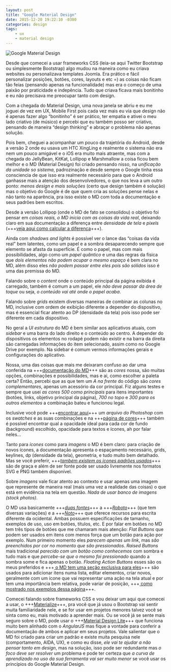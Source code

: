 ```yaml
---
layout: post
title: "Google Material Design"
date: 2015-12-20 19:22:10 -0300
categories: design
tags: 
    - ux
    - material design
---
```


![Google Material Design](https://lh6.googleusercontent.com/-4TYoUsMzH6M/VrntRcl461I/AAAAAAAAjdc/6s3YM6tCVZc/w740-h434-no/2015-12-20-material-design.jpg)

Desde que comecei a usar frameworks CSS (leia-se aqui Twitter Bootstrap ou simplesmente Bootstrap) algo mudou na maneira como eu criava websites ou personalizava templates Joomla. Era prático e fácil personalizar posições, botões, cores, layouts e etc =) as coisas não ficam tão feias (pensando apenas na funcionalidade) mas era o começo de uma paixão por praticidade e indepência. Tudo que criava ficava mais bonitinho e eu não precisava me preocupar tanto com design.

Com a chegada do Material Design, uma nova janela se abriu e eu me joguei de vez em UX, Mobile First pois cada vez mais eu via que design não é apenas fazer algo “bonitinho” é ser prático, ter empatia e ativei o meu lado criativo (de músico) e percebi que eu também posso ser criativo, pensando de maneira “design thinking” e abraçar o problema não apenas solução.

Pois bem, cheguei a acompanhar um pouco da trajetória do Android, desde a versão 2 onde eu usava um HTC XingLing e realmente o sistema não era nem um pouco amigável e o iOS era muito mais atraente, mas com a chegada do JellyBean, KitKat, Lollipop e Marshmallow a coisa ficou bem melhor e o MD (Material Design) foi criado pensando nisso, na *unificação da unidade so sistema*, padrozinação e desde sempre o Google tinha essa consciencia de que isso era realmente necessário para que o Android ganhasse mais a atenção dos desenvolvedores, o que nos leva a um outro ponto: *menos design e mais soluções* (certo que design também é solução) mas o objetivo do Google é de que quem cria as soluções pense nelas e não tanto na aparência, pra isso existe o MD com toda a documentação e seus padrões bem escritos.

Desde a versão Lollipop (onde o MD de fato se consolidou) o objetivo foi pensar em *coisas reais, o MD inicia com as coisas da vida real*, deixando claro em sua documentação a diferença entre *densidade de tela* e *pixels* (+++<a href="http://www.google.com.br/design/spec/layout/units-measurements.html#units-measurements-pixel-density">veja aqui como calcular a diferença</a>+++).

Ainda com *shadows and lights* é possível ver o lance das “coisas da vida real” bem latentes, como um papel e a sombra desaparecendo sempre que elemento se afasta da superfície. É como o papel, mas com mais possibilidades, algo como um *papel quântico* e uma das regras da física que *dois elementos não podem ocupar o mesmo espaço* é bem clara no MD, além disso eles *não podem passar entre eles pois são sólidos* isso é uma das premissa do MD.

Falando sobre o *content* onde o conteúdo principal da página exibida é carregado, também é comum a um papel, ele *não deve passar da área de toque* ou seja, *o conteúdo vai até onde o papel acaba*.

Falando sobre *grids* existem diversas maneiras de combinar as colunas no MD, inclusive com ordem de exibição diferente a depender do dispositivo, mas é essencial ficar atento ao DP (densidade da tela) pois isso pode ser diferente em cada dispositivo.

No geral a *UI estrutura* do MD é bem similar aos aplicativos atuais, com *sidebar* e uma barra do lado direito e o conteúdo ao centro. A depender do dispositivos os elementos no rodapé podem não existir e na barra da direita são carregadas informações do item selecionado, assim como no Google Drive por exemplo. Na sidebar é comum vermos informações gerais e configurações do aplicativo.

Nossa, uma das coisas que mais me deixaram confuso ao dar uma conferida na +++<a href="http://www.google.com/design/spec/material-design/introduction.html">documentação do MD</a>+++ são as *cores* nossa, são muitas opções, combinações e possibilidades, mas e ai, como escolher a paleta certa? Então, percebi que as que tem um *A na frente* do código são *cores complementares*, apenas um acessório da cor principal. Fiz alguns testes e sempre que usei *as cores 500 como principais* para itens importantes (botões, links, objetivo principal da página), *700 no topo* e *300 para os outros elementos* a combinação bateu e funcionou legal.

Inclusive você pode +++<a href="http://www.google.com/design/spec/style/color.html#color-color-palette">encontrar aqui</a>+++ um *arquivo do Photoshop* com os *swatches* e as suas combinações e na +++<a href="http://www.google.com/design/spec/style/color.html#color-ui-color-application">página de cores</a>+++ também é possível encontrar qual a opacidade ideal para cada cor de fundo (background) escolhido, opacidade para textos e ícones, ah por falar neles…

Tanto para *ícones* como para *imagens* o MD é bem claro: para criação de novos ícones, a documentação apresenta o espaçamento necessário, grids, keylines, dp (densidade da tela), geometria, e tudo muito bem detalhado. Mas se você preferir, +++<a href="https://design.google.com/icons/">*também existem os ícones padrões usados*</a>+++ são de graça e além de ser fonte pode ser usado livremente nos formatos SVG e PNG também disponível.

Sobre *imagens* vale ficar atento ao contexto e usar apenas uma imagem que represente de maneira real (mais uma vez a realidade das coisas) o que está em evidência na tela em questão. *Nada de usar banco de imagens (stock photos)*.

O MD usa basicamente +++<a href="http://www.google.com.br/design/spec/style/typography.html#typography-styles">*duas fontes*</a>+++ a +++<a href="https://www.google.com/fonts/specimen/Roboto">*Roboto*</a>+++  (que tem diversas variações) e a +++<a href="https://www.google.com/get/noto/">*Noto*</a>+++ que oferece recursos para escrita diferente da ocidental. Ambas possuem especificações de tamanho, exemplos de uso, uso em botões, títulos, etc. E por falar em botões no MD tem três tipos de botões que me chamaram mais atenção: *Flat Buttons* que podem ser usados em itens com menos força que um botão para ação por exemplo. Num primeiro momento eles *parecem apenas um link*, mas *são preenchidos por cor no momento que são pressionados*. *Raised Buttons* mais tradicional *parecido com um botão como conhecemos* com sombra e tudo mais e que *percebe-se que o mesmo foi pressionado* quando a sombra some e fica apenas o botão. *Floating Action Buttons* esses são os meus preferidos e +++<a href="http://www.google.com.br/design/spec/components/buttons-floating-action-button.html"> o MD tem uma seção exclusiva para eles</a>+++ são usados para adicionar itens numa lista, editar elementos, criar novos, geralmente com um ícone que vai representar uma ação na tela atual e por tem uma importância bem relativa, pode variar de posição, +++<a href="http://www.google.com.br/design/spec/components/buttons-floating-action-button.html#buttons-floating-action-button-floating-action-button"> como mostrado nos exemplos dessa página</a>+++.

Comecei falando sobre frameworks CSS e vou deixar um aqui que comecei a usar, o +++<a href="http://materializecss.com/">Materialize</a>+++, pra você que já usou o Bootstrap vai sentir muita familiaridade nele, e se for usar em projetos menores talvez você se sinta como eu, mais motivado a aprender mais. Ou se você já se sente mais seguro sobre o MD, pode usar o +++<a href="http://www.getmdl.io/">Material Design Lite</a>+++ que funciona muito bem alinhado com o *AngularJS* mas fique a vontade para conferir a documentação de ambos e aplicar em seus projetos. Vale salientar que o MD foi criado para criar um padrão e existe muita pesquisa nele (comportamento, AIDA, UX), e como eu disse, *ele vai te ajudar a não pensar tanto em design*, mas na solução, isso pode ser redundante mas *o foco deve ser resolver* um problema e pode ter certeza que *a curva de aprendizado no uso da sua ferramenta vai ser muito menor* se você usar os princípios do Google Material Design.
